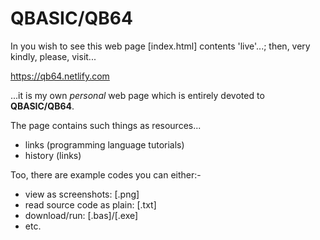 # QBASIC/QB64 

In you wish to see this web page [index.html] contents 'live'...; then, very kindly, please, visit...

https://qb64.netlify.com

...it is my own *personal* web page which is entirely devoted to **QBASIC/QB64**. 

The page contains such things as resources...

- links (programming language tutorials)
- history (links)

Too, there are example codes you can either:- 

 - view as screenshots: [.png]
 - read source code as plain: [.txt]
 - download/run: [.bas]/[.exe]
 - etc.

